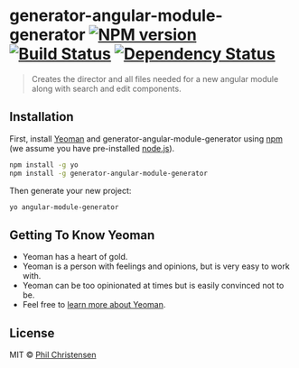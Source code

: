 # generator-angular-module-generator [![NPM version][npm-image]][npm-url] [![Build Status][travis-image]][travis-url] [![Dependency Status][daviddm-image]][daviddm-url]
> Creates the director and all files needed for a new angular module along with search and edit components.

## Installation

First, install [Yeoman](http://yeoman.io) and generator-angular-module-generator using [npm](https://www.npmjs.com/) (we assume you have pre-installed [node.js](https://nodejs.org/)).

```bash
npm install -g yo
npm install -g generator-angular-module-generator
```

Then generate your new project:

```bash
yo angular-module-generator
```

## Getting To Know Yeoman

 * Yeoman has a heart of gold.
 * Yeoman is a person with feelings and opinions, but is very easy to work with.
 * Yeoman can be too opinionated at times but is easily convinced not to be.
 * Feel free to [learn more about Yeoman](http://yeoman.io/).

## License

MIT © [Phil Christensen]()


[npm-image]: https://badge.fury.io/js/generator-angular-module-generator.svg
[npm-url]: https://npmjs.org/package/generator-angular-module-generator
[travis-image]: https://travis-ci.org/pchriste24@gmail.com/generator-angular-module-generator.svg?branch=master
[travis-url]: https://travis-ci.org/pchriste24@gmail.com/generator-angular-module-generator
[daviddm-image]: https://david-dm.org/pchriste24@gmail.com/generator-angular-module-generator.svg?theme=shields.io
[daviddm-url]: https://david-dm.org/pchriste24@gmail.com/generator-angular-module-generator
